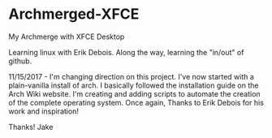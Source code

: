 # Archmerged-XFCE
My Archmerge with XFCE Desktop

Learning linux with Erik Debois.  Along the way, learning the "in/out" of github.

11/15/2017 - I'm changing direction on this project.  I've now started with a plain-vanilla install of arch.  I basically followed the installation guide on the Arch Wiki website.  I'm creating and adding scripts to automate the creation of the complete operating system.  Once again, Thanks to Erik Debois for his work and inspiration!

Thanks!  Jake
